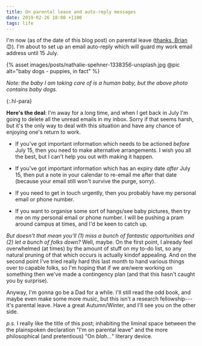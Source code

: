 ```yaml
---
title: On parental leave and auto-reply messages
date: 2019-02-26 18:08 +1100
tags: life
---
```


I'm now (as of the date of this blog post) on parental leave ([thanks,
Brian](http://www.anu.edu.au/news/all-news/anu-announces-major-expansion-of-parental-leave)
😊). I'm about to set up an email auto-reply which will guard my work email
address until 15 July.

{% asset images/posts/nathalie-spehner-1338356-unsplash.jpg @pic alt="baby dogs - puppies, in fact" %}

_Note: the baby I am taking care of is a human baby, but the above photo
contains baby dogs._

{:.hl-para}

**Here's the deal**: I'm away for a long time, and when I get back in July I'm
going to delete all the unread emails in my inbox. Sorry if that seems harsh,
but it's the only way to deal with this situation and have any chance of
enjoying one's return to work.

- If you've got important information which needs to be actioned _before_ July
  15, then you need to make alternative arrangements. I wish you all the best,
  but I can't help you out with making it happen.

- If you've got important information which has an expiry date _after_ July 15,
  then put a note in your calendar to re-email me after that date (because your
  email still won't survive the purge, sorry).

- If you need to get in touch urgently, then you probably have my personal email
  or phone number.

- If you want to organise some sort of hangs/see baby pictures, then try me on
  my personal email or phone number. I will be pushing a pram around campus at
  times, and I'd be keen to catch up.

_But doesn't that mean you'll (1) miss a bunch of fantastic opportunities and
(2) let a bunch of folks down?_ Well, maybe. On the first point, I already feel
overwhelmed (at times) by the amount of stuff on my to-do list, so any natural
pruning of that which occurs is actually kindof appealing. And on the second
point I've tried really hard this last month to hand various things over to
capable folks, so I'm hoping that if we are/were working on something then we've
made a contingency plan (and that this hasn't caught you by surprise).

Anyway, I'm gonna go be a Dad for a while. I'll still read the odd book, and
maybe even make some more music, but this isn't a research fellowship---it's
parental leave. Have a great Autumn/Winter, and I'll see you on the other side.

_p.s._ I really like the title of this post; inhabiting the liminal space
between the the plainspoken declaration "I'm on parental leave" and the more
philosophical (and pretentious) "On _blah..._" literary device.

